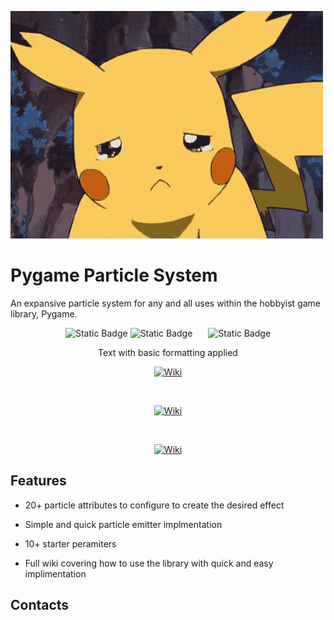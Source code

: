 ![](gifs/pikachuSadj.gif)

# Pygame Particle System

An expansive particle system for any and all uses within the hobbyist game library, Pygame. <br>

[//]: <> (https://shields.io/badges)
<div align="center">

  ![Static Badge](https://img.shields.io/badge/Wiki-red?style=for-the-badge)<t>
  ![Static Badge](https://img.shields.io/badge/Wiki-red?style=for-the-badge)&ensp;&ensp;&ensp;
  ![Static Badge](https://img.shields.io/badge/Wiki-red?style=for-the-badge)

</div>
<p style="text-align: center;">Text with basic formatting applied</p>

<div align="center">

  <a href="https://github.com/Twice-Ice/Pygame-Particle-System/wiki">
    <img src="https://img.shields.io/badge/Wiki-red?style=for-the-badge" alt="Wiki">
  </a>

  &ensp;&ensp;&ensp;

  <a href="URL_TO_YOUR_WIKI">
    <img src="https://img.shields.io/badge/Wiki-red?style=for-the-badge" alt="Wiki">
  </a>

  &ensp;&ensp;&ensp;

  <a href="URL_TO_YOUR_WIKI">
    <img src="https://img.shields.io/badge/Wiki-red?style=for-the-badge" alt="Wiki">
  </a>

</div>


## Features

- 20+ particle attributes to configure to create the desired effect

- Simple and quick particle emitter implmentation

- 10+ starter peramiters

- Full wiki covering how to use the library with quick and easy implimentation

## Contacts
